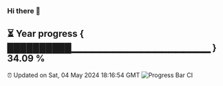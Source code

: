### Hi there 👋
⏳ Year progress { ██████████▁▁▁▁▁▁▁▁▁▁▁▁▁▁▁▁▁▁▁▁ } 34.09 %
---
⏰ Updated on Sat, 04 May 2024 18:16:54 GMT
![Progress Bar CI](https://github.com/liununu/liununu/workflows/Progress%20Bar%20CI/badge.svg)
